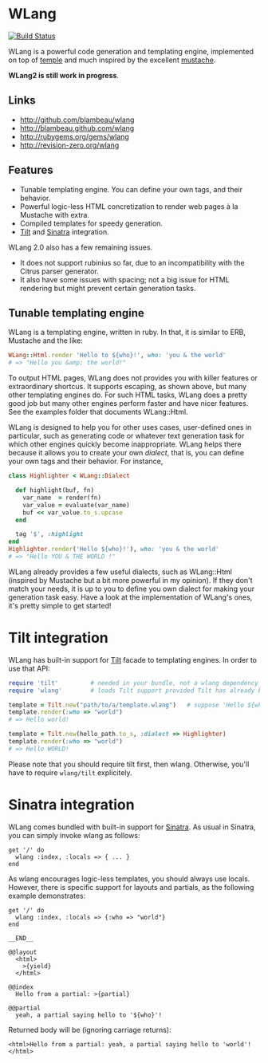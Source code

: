 # WLang

[![Build Status](https://secure.travis-ci.org/blambeau/wlang.png?branch=wlang2)](http://travis-ci.org/blambeau/wlang)

WLang is a powerful code generation and templating engine, implemented on top of [temple](https://github.com/judofyr/temple) and much inspired by the excellent [mustache](http://mustache.github.com/).

**WLang2 is still work in progress**.

## Links

* http://github.com/blambeau/wlang
* http://blambeau.github.com/wlang
* http://rubygems.org/gems/wlang
* http://revision-zero.org/wlang

## Features

* Tunable templating engine. You can define your own tags, and their behavior.
* Powerful logic-less HTML concretization to render web pages à la Mustache with extra.
* Compiled templates for speedy generation.
* [Tilt](https://github.com/rtomayko/tilt) and [Sinatra](https://github.com/sinatra/sinatra) integration.

WLang 2.0 also has a few remaining issues.

* It does not support rubinius so far, due to an incompatibility with the Citrus parser generator.
* It also have some issues with spacing; not a big issue for HTML rendering but might prevent certain generation tasks.

## Tunable templating engine

WLang is a templating engine, written in ruby. In that, it is similar to ERB, Mustache and the like:

```ruby
WLang::Html.render 'Hello to ${who}!', who: 'you & the world'
# => "Hello you &amp; the world!"
```

To output HTML pages, WLang does not provides you with killer features or extraordinary shortcus. It supports escaping, as shown above, but many other templating engines do. For such HTML tasks, WLang does a pretty good job but many other engines perform faster and have nicer features. See the examples folder that documents WLang::Html.

WLang is designed to help you for other uses cases, user-defined ones in particular, such as generating code or whatever text generation task for which other engines quickly become inappropriate. WLang helps there because it allows you to create your own _dialect_, that is, you can define your own tags and their behavior. For instance,

```ruby
class Highlighter < WLang::Dialect

  def highlight(buf, fn)
    var_name  = render(fn)
    var_value = evaluate(var_name)
    buf << var_value.to_s.upcase
  end

  tag '$', :highlight
end
Highlighter.render('Hello ${who}!'), who: 'you & the world'
# => "Hello YOU & THE WORLD !"
```

WLang already provides a few useful dialects, such as WLang::Html (inspired by Mustache but a bit more powerful in my opinion). If they don't match your needs, it is up to you to define you own dialect for making your generation task easy. Have a look at the implementation of WLang's ones, it's pretty simple to get started!

# Tilt integration

WLang has built-in support for [Tilt](https://github.com/rtomayko/tilt) facade to templating engines. In order to use that API:

```ruby
require 'tilt'         # needed in your bundle, not a wlang dependency
require 'wlang'        # loads Tilt support provided Tilt has already been required

template = Tilt.new("path/to/a/template.wlang")   # suppose 'Hello ${who}!'
template.render(:who => "world")
# => Hello world!

template = Tilt.new(hello_path.to_s, :dialect => Highlighter)
template.render(:who => "world")
# => Hello WORLD!
```

Please note that you should require tilt first, then wlang. Otherwise, you'll have to require `wlang/tilt` explicitely.

# Sinatra integration

WLang comes bundled with built-in support for [Sinatra](https://github.com/sinatra/sinatra). As usual in Sinatra, you can simply invoke wlang as follows:

    get '/' do
      wlang :index, :locals => { ... }
    end

As wlang encourages logic-less templates, you should always use locals. However, there is specific support for layouts and partials, as the following example demonstrates:

    get '/' do
      wlang :index, :locals => {:who => "world"}
    end

    __END__

    @@layout
      <html>
        >{yield}
      </html>

    @@index
      Hello from a partial: >{partial}

    @@partial
      yeah, a partial saying hello to '${who}'!

Returned body will be (ignoring carriage returns):

    <html>Hello from a partial: yeah, a partial saying hello to 'world'!</html>
